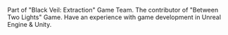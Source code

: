 Part of "Black Veil: Extraction" Game Team.
The contributor of "Between Two Lights" Game.
Have an experience with game development in Unreal Engine & Unity.
